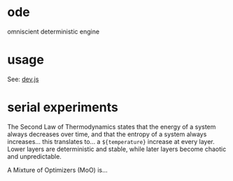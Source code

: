 # ode

omniscient deterministic engine

# usage

See: [dev.js](./dev.js)

# serial experiments

The Second Law of Thermodynamics states that the energy of a system always decreases over time, and that the entropy of a system always increases... this translates to... a `${temperature}` increase at every layer. Lower layers are deterministic and stable, while later layers become chaotic and unpredictable.

A Mixture of Optimizers (MoO) is...
